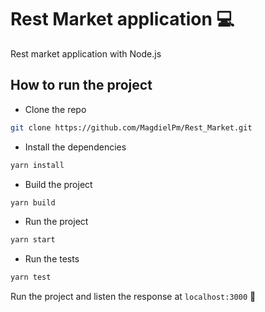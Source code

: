 # Rest Market application 💻

Rest market application with Node.js

## How to run the project

* Clone the repo 
```bash
git clone https://github.com/MagdielPm/Rest_Market.git
```
* Install the dependencies 
```bash
yarn install
```
* Build the project 
```bash
yarn build
```
* Run the project 
```bash
yarn start
```
* Run the tests
```bash
yarn test
```

Run the project and listen the response at `localhost:3000` 🚀
